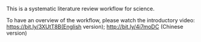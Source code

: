 This is a systematic literature review workflow for science.

To have an overview of the workflow, please watch the introductory video: 
https://bit.ly/3XUtT8B(English version); http://bit.ly/4i7moDC (Chinese version)
